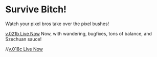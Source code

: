 # Survive Bitch!

Watch your pixel bros take over the pixel bushes!

[v.021b Live Now](https://gszemes.github.io/) Now, with wandering, bugfixes, tons of balance, and Szechuan sauce!

//[v.018c Live Now](https://gszemes.github.io/)
